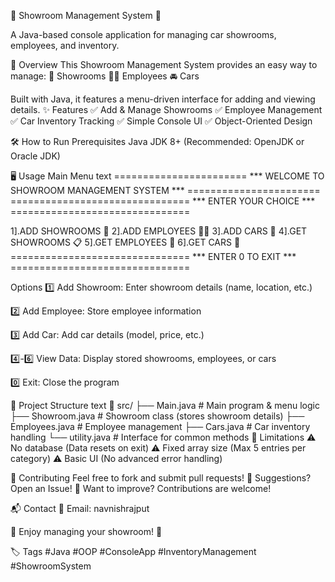 🚗 Showroom Management System 🏢

A Java-based console application for managing car showrooms, employees, and inventory.



📌 Overview
This Showroom Management System provides an easy way to manage:
🏢 Showrooms
👨‍💼 Employees
🚘 Cars

Built with Java, it features a menu-driven interface for adding and viewing details.
✨ Features
✅ Add & Manage Showrooms
✅ Employee Management
✅ Car Inventory Tracking
✅ Simple Console UI
✅ Object-Oriented Design

🛠️ How to Run
Prerequisites
Java JDK 8+ (Recommended: OpenJDK or Oracle JDK)


🖥️ Usage
Main Menu
text
======================= *** WELCOME TO SHOWROOM MANAGEMENT SYSTEM *** =======================
=============================== *** ENTER YOUR CHOICE *** ===============================

1].ADD SHOWROOMS 🏢         2].ADD EMPLOYEES 👨‍💼         3].ADD CARS 🚗
4].GET SHOWROOMS 📋        5].GET EMPLOYEES 📝        6].GET CARS 📑
=============================== *** ENTER 0 TO EXIT *** ===============================

Options
1️⃣ Add Showroom: Enter showroom details (name, location, etc.)

2️⃣ Add Employee: Store employee information

3️⃣ Add Car: Add car details (model, price, etc.)

4️⃣-6️⃣ View Data: Display stored showrooms, employees, or cars

0️⃣ Exit: Close the program

📂 Project Structure
text
📁 src/
├── Main.java            # Main program & menu logic
├── Showroom.java        # Showroom class (stores showroom details)
├── Employees.java       # Employee management
├── Cars.java            # Car inventory handling
└── utility.java         # Interface for common methods
🔧 Limitations
⚠️ No database (Data resets on exit)
⚠️ Fixed array size (Max 5 entries per category)
⚠️ Basic UI (No advanced error handling)

🤝 Contributing
Feel free to fork and submit pull requests!
🔹 Suggestions? Open an Issue!
🔹 Want to improve? Contributions are welcome!

📬 Contact
📧 Email: navnishrajput


🌟 Enjoy managing your showroom! 🚀

🏷️ Tags
#Java #OOP #ConsoleApp #InventoryManagement #ShowroomSystem
